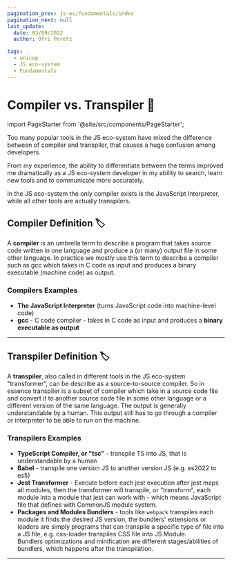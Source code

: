 ```yaml
---
pagination_prev: js-es/fundamentals/index
pagination_next: null
last_update:
  date: 03/09/2022
  author: Ofri Peretz

tags:
  - unicop
  - JS eco-system
  - Fundamentals
---
```


# Compiler vs. Transpiler 📜

import PageStarter from '@site/src/components/PageStarter';

<PageStarter />

Too many popular tools in the JS eco-system have mixed the difference between of compiler and transpiler, that causes a huge confusion among developers.

From my experience, the ability to differentiate between the terms improved me dramatically as a JS eco-system developer in my ability to search, learn new tools and to communicate more accurately.

In the JS eco-system the only compiler exists is the JavaScript Interpreter, while all other tools are actually transpilers.

## Compiler Definition 🏷

A **compiler** is an umbrella term to describe a program that takes source code written in one language and produce a (or many) output file in some other language. In practice we mostly use this term to describe a compiler such as gcc which takes in C code as input and produces a binary executable (machine code) as output.

### Compilers Examples

- **The JavaScript Interpreter** (turns JavaScript code into machine-level code)
- **gcc** - C code compiler - takes in C code as input and produces a **binary executable as output**

---

## Transpiler Definition 🏷

A **transpiler**, also called in different tools in the JS eco-system "transformer", can be describe as a source-to-source compiler. So in essence transpiler is a subset of compiler which take in a source code file and convert it to another source code file in some other language or a different version of the same language. The output is generally understandable by a human. This output still has to go through a compiler or interpreter to be able to run on the machine.

### Transpilers Examples

- **TypeScript Compiler, or "tsc"** - transpile TS into JS, that is understandable by a human
- **Babel** - transpile one version JS to another version JS (e.g. es2022 to es5)
- **Jest Transformer** - Execute before each jest execution after jest maps all modules, then the transformer will transpile, or "transform", each module into a module that jest can work with - which means JavaScript file that defines with CommonJS module system.
- **Packages and Modules Bundlers** - tools like `webpack` transpiles each module it finds the desired JS version, the bundlers' extensions or loaders are simply programs that can transpile a specific type of file into a JS file, e.g. css-loader transpiles CSS file into JS Module. <br/>
  Bundlers optimizations and minification are different stages/abilities of bundlers, which happens after the transpilation.

---

<!-- tree={[
{
link: '/blog/js-es',
text: 'JS eco-system'
},
{
link: '/blog/js-es/fundamentals',
text: 'Fundamentals'
},
{
text: 'Compiler vs. Transpiler 📜'
}
]} -->

